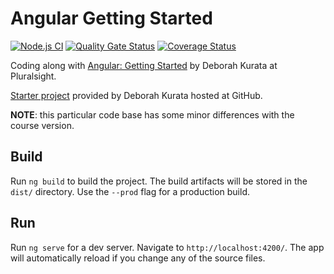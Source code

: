 # Angular Getting Started

[![Node.js CI][nodejs-ci-badge]][nodejs-ci]
[![Quality Gate Status][quality-gate-badge]][quality-gate]
[![Coverage Status][coveralls-badge]][coveralls]

Coding along with [Angular: Getting Started][angular-course] by Deborah Kurata at Pluralsight.

[Starter project][starter-project] provided by Deborah Kurata hosted at GitHub.

**NOTE**: this particular code base has some minor differences with the course version.

## Build

Run `ng build` to build the project. The build artifacts will be stored in the `dist/` directory. Use the `--prod` flag for a production build.

## Run

Run `ng serve` for a dev server. Navigate to `http://localhost:4200/`. The app will automatically reload if you change any of the source files.

[angular-course]: https://www.pluralsight.com/courses/angular-2-getting-started-update
[starter-project]: https://github.com/DeborahK/Angular-GettingStarted
[nodejs-ci]: https://github.com/feliperomero3/Angular-GettingStarted/actions?query=workflow%3A%22Node.js+CI%22
[nodejs-ci-badge]: https://github.com/feliperomero3/Angular-GettingStarted/workflows/Node.js%20CI/badge.svg
[coveralls]: https://coveralls.io/github/feliperomero3/Angular-GettingStarted?branch=master
[coveralls-badge]: https://coveralls.io/repos/github/feliperomero3/Angular-GettingStarted/badge.svg?branch=master
[quality-gate-badge]: https://sonarcloud.io/api/project_badges/measure?project=feliperomero3_Angular-GettingStarted&metric=alert_status
[quality-gate]: https://sonarcloud.io/dashboard?id=feliperomero3_Angular-GettingStarted
